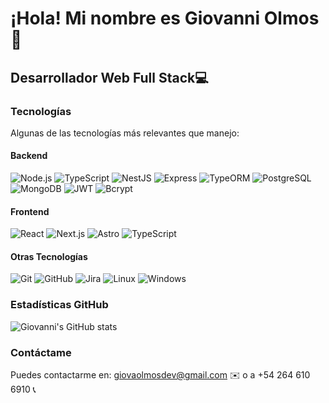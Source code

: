 # ¡Hola! Mi nombre es **Giovanni Olmos** 👋

## Desarrollador Web Full Stack💻

### Tecnologías
Algunas de las tecnologías más relevantes que manejo:

#### Backend
![Node.js](https://img.shields.io/badge/Node.js-339933?style=for-the-badge&logo=nodedotjs&logoColor=white)
![TypeScript](https://img.shields.io/badge/TypeScript-007ACC?style=for-the-badge&logo=typescript&logoColor=white)
![NestJS](https://img.shields.io/badge/NestJS-E0234E?style=for-the-badge&logo=nestjs&logoColor=white)
![Express](https://img.shields.io/badge/Express-000000?style=for-the-badge&logo=express&logoColor=white)
![TypeORM](https://img.shields.io/badge/TypeORM-FEAF00?style=for-the-badge&logo=typeorm&logoColor=white)
![PostgreSQL](https://img.shields.io/badge/PostgreSQL-316192?style=for-the-badge&logo=postgresql&logoColor=white)
![MongoDB](https://img.shields.io/badge/MongoDB-47A248?style=for-the-badge&logo=mongodb&logoColor=white)
![JWT](https://img.shields.io/badge/JWT-000000?style=for-the-badge&logo=jsonwebtokens&logoColor=white)
![Bcrypt](https://img.shields.io/badge/Bcrypt-339933?style=for-the-badge&logo=lock&logoColor=white)


#### Frontend
![React](https://img.shields.io/badge/React-61DAFB?style=for-the-badge&logo=react&logoColor=white)
![Next.js](https://img.shields.io/badge/Next.js-000000?style=for-the-badge&logo=nextdotjs&logoColor=white)
![Astro](https://img.shields.io/badge/Astro-FF5D01?style=for-the-badge&logo=astro&logoColor=white)
![TypeScript](https://img.shields.io/badge/TypeScript-007ACC?style=for-the-badge&logo=typescript&logoColor=white)




#### Otras Tecnologías
![Git](https://img.shields.io/badge/Git-F05032?style=for-the-badge&logo=git&logoColor=white)
![GitHub](https://img.shields.io/badge/GitHub-181717?style=for-the-badge&logo=github&logoColor=white)
![Jira](https://img.shields.io/badge/Jira-0052CC?style=for-the-badge&logo=jira&logoColor=white)
![Linux](https://img.shields.io/badge/Linux-FCC624?style=for-the-badge&logo=linux&logoColor=black)
![Windows](https://img.shields.io/badge/Windows-0078D6?style=for-the-badge&logo=windows&logoColor=white)




### Estadísticas GitHub
![Giovanni's GitHub stats](https://github-readme-stats.vercel.app/api?username=Giovaolmos&show_icons=true&theme=radical)


### Contáctame
Puedes contactarme en: [giovaolmosdev@gmail.com](mailto:giovaolmosdev@gmail.com) ✉️ o a +54 264 610 6910 📞
